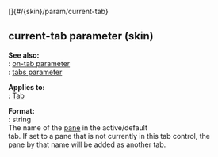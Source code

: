 []{#/{skin}/param/current-tab}    
## current-tab parameter (skin)    
**See also:**    
:   [on-tab parameter](/ref/%7Bskin%7D/param/on-tab/on-tab.md)    
:   [tabs parameter](/ref/%7Bskin%7D/param/tabs/tabs.md)    
<!-- -->    
**Applies to:**    
:   [Tab](/ref/%7Bskin%7D/control/tab/tab.md)    
<!-- -->    
**Format:**    
:   string    
The name of the [pane](/ref/%7Bskin%7D/control/main/main.md) in the active/default    
tab. If set to a pane that is not currently in this tab control, the    
pane by that name will be added as another tab.  